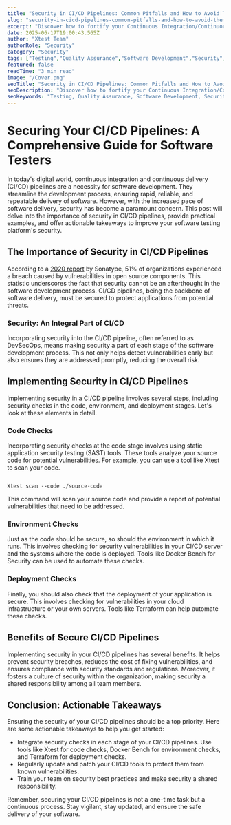 ```yaml
---
title: "Security in CI/CD Pipelines: Common Pitfalls and How to Avoid Them"
slug: "security-in-cicd-pipelines-common-pitfalls-and-how-to-avoid-them"
excerpt: "Discover how to fortify your Continuous Integration/Continuous Deployment (CI/CD) pipelines against looming cybersecurity threats. Unpack essential strategies that not only optimize your software delivery but also ensure robust security in CI/CD pipelines, giving you an edge in the ever-changing tech landscape."
date: 2025-06-17T19:00:43.565Z
author: "Xtest Team"
authorRole: "Security"
category: "Security"
tags: ["Testing","Quality Assurance","Software Development","Security","Vulnerability"]
featured: false
readTime: "3 min read"
image: "/Cover.png"
seoTitle: "Security in CI/CD Pipelines: Common Pitfalls and How to Avoid Them"
seoDescription: "Discover how to fortify your Continuous Integration/Continuous Deployment (CI/CD) pipelines against looming cybersecurity threats. Unpack essential strategies that not only optimize your software delivery but also ensure robust security in CI/CD pipelines, giving you an edge in the ever-changing tech landscape."
seoKeywords: "Testing, Quality Assurance, Software Development, Security, Vulnerability"
---
```


# Securing Your CI/CD Pipelines: A Comprehensive Guide for Software Testers

In today's digital world, continuous integration and continuous delivery (CI/CD) pipelines are a necessity for software development. They streamline the development process, ensuring rapid, reliable, and repeatable delivery of software. However, with the increased pace of software delivery, security has become a paramount concern. This post will delve into the importance of security in CI/CD pipelines, provide practical examples, and offer actionable takeaways to improve your software testing platform's security.

## The Importance of Security in CI/CD Pipelines

According to a [2020 report](https://www.sonatype.com/stateofssd2020) by Sonatype, 51% of organizations experienced a breach caused by vulnerabilities in open source components. This statistic underscores the fact that security cannot be an afterthought in the software development process. CI/CD pipelines, being the backbone of software delivery, must be secured to protect applications from potential threats.

### Security: An Integral Part of CI/CD

Incorporating security into the CI/CD pipeline, often referred to as DevSecOps, means making security a part of each stage of the software development process. This not only helps detect vulnerabilities early but also ensures they are addressed promptly, reducing the overall risk.

## Implementing Security in CI/CD Pipelines

Implementing security in a CI/CD pipeline involves several steps, including security checks in the code, environment, and deployment stages. Let's look at these elements in detail.

### Code Checks

Incorporating security checks at the code stage involves using static application security testing (SAST) tools. These tools analyze your source code for potential vulnerabilities. For example, you can use a tool like Xtest to scan your code.

```

Xtest scan --code ./source-code
```

This command will scan your source code and provide a report of potential vulnerabilities that need to be addressed.

### Environment Checks

Just as the code should be secure, so should the environment in which it runs. This involves checking for security vulnerabilities in your CI/CD server and the systems where the code is deployed. Tools like Docker Bench for Security can be used to automate these checks.

### Deployment Checks

Finally, you should also check that the deployment of your application is secure. This involves checking for vulnerabilities in your cloud infrastructure or your own servers. Tools like Terraform can help automate these checks.

## Benefits of Secure CI/CD Pipelines

Implementing security in your CI/CD pipelines has several benefits. It helps prevent security breaches, reduces the cost of fixing vulnerabilities, and ensures compliance with security standards and regulations. Moreover, it fosters a culture of security within the organization, making security a shared responsibility among all team members.

## Conclusion: Actionable Takeaways

Ensuring the security of your CI/CD pipelines should be a top priority. Here are some actionable takeaways to help you get started:

*   Integrate security checks in each stage of your CI/CD pipelines. Use tools like Xtest for code checks, Docker Bench for environment checks, and Terraform for deployment checks.
*   Regularly update and patch your CI/CD tools to protect them from known vulnerabilities.
*   Train your team on security best practices and make security a shared responsibility.

Remember, securing your CI/CD pipelines is not a one-time task but a continuous process. Stay vigilant, stay updated, and ensure the safe delivery of your software.